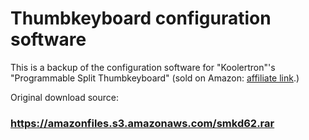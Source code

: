 Thumbkeyboard configuration software
====================================
This is a backup of the configuration software for "Koolertron"'s "Programmable Split Thumbkeyboard"
(sold on Amazon: [affiliate link][amazon].)

Original download source:

### <https://amazonfiles.s3.amazonaws.com/smkd62.rar>

   [amazon]: <https://www.amazon.com/gp/product/B076FTNXDX/ref=as_li_tl?ie=UTF8&camp=1789&creative=9325&creativeASIN=B076FTNXDX&linkCode=as2&tag=elliottcable-20&linkId=ff2854d8bf23f2cd8d3fad7f1b2b0673>
